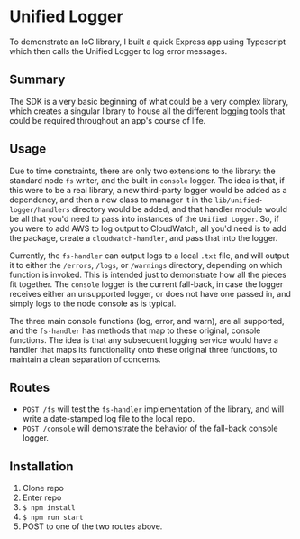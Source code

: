 # Unified Logger
To demonstrate an IoC library, I built a quick Express app using Typescript which then calls the Unified Logger to log error messages.

## Summary
The SDK is a very basic beginning of what could be a very complex library, which creates a singular library to house all the different logging tools that could be required throughout an app's course of life.

## Usage
Due to time constraints, there are only two extensions to the library: the standard node `fs` writer, and the built-in `console` logger. The idea is that, if this were to be a real library, a new third-party logger would be added as a dependency, and then a new class to manager it in the `lib/unified-logger/handlers` directory would be added, and that handler module would be all that you'd need to pass into instances of the `Unified Logger`. So, if you were to add AWS to log output to CloudWatch, all you'd need is to add the package, create a `cloudwatch-handler`, and pass that into the logger.

Currently, the `fs-handler` can output logs to a local `.txt` file, and will output it to either the `/errors`, `/logs`, or `/warnings` directory, depending on which function is invoked. This is intended just to demonstrate how all the pieces fit together. The `console` logger is the current fall-back, in case the logger receives either an unsupported logger, or does not have one passed in, and simply logs to the node console as is typical.

The three main console functions (log, error, and warn), are all supported, and the `fs-handler` has methods that map to these original, console functions. The idea is that any subsequent logging service would have a handler that maps its functionality onto these original three functions, to maintain a clean separation of concerns.

## Routes
- `POST /fs` will test the `fs-handler` implementation of the library, and will write a date-stamped log file to the local repo. 
- `POST /console` will demonstrate the behavior of the fall-back console logger.

## Installation
1. Clone repo
2. Enter repo
3. `$ npm install`
4. `$ npm run start`
5. POST to one of the two routes above.
